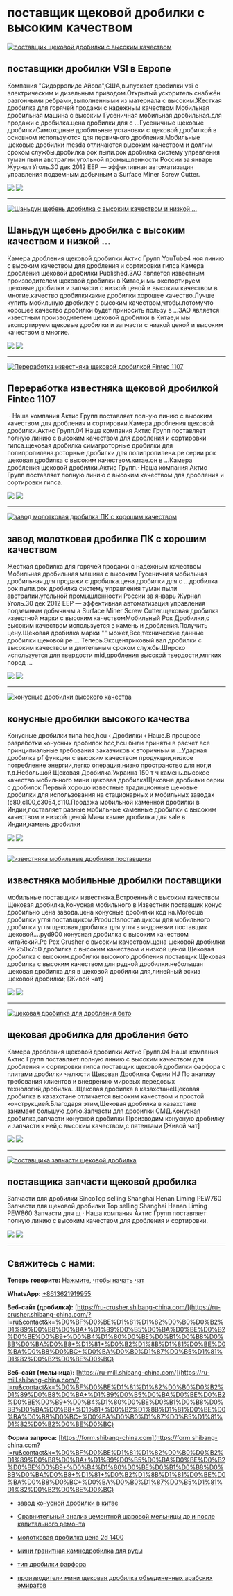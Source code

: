 # поставщик щековой дробилки с высоким качеством

<a href="https://swt.shibang-china.com/?l=ru&img&k=%D0%BF%D0%BE%D1%81%D1%82%D0%B0%D0%B2%D1%89%D0%B8%D0%BA+%D1%89%D0%B5%D0%BA%D0%BE%D0%B2%D0%BE%D0%B9+%D0%B4%D1%80%D0%BE%D0%B1%D0%B8%D0%BB%D0%BA%D0%B8+%D1%81+%D0%B2%D1%8B%D1%81%D0%BE%D0%BA%D0%B8%D0%BC+%D0%BA%D0%B0%D1%87%D0%B5%D1%81%D1%82%D0%B2%D0%BE%D0%BC" target="_blank">![поставщик щековой дробилки с высоким качеством](http://static.shibang-china.com/all-800x300/519.jpg)</a>

## поставщики дробилки VSI в Европе
Компания &quot;Сидэррэпидс Айова&quot;,США,выпускает дробилки vsi с электрическим и дизельным приводом.Открытый ускоритель снабжён разгонными ребрами,выполненными из материала с высоким.Жесткая дробилка для горячей продажи с надежным качеством Мобильная дробильная машина с высоким Гусеничная мобильная дробильная.для продажи с дробилка.цена дробилки для с …Гусеничные щековые дробилкиСамоходные дробильные установки с щековой дробилкой в основном используются для первичного дробления.Мобильные щековые дробилки mesda отличаются высоким качеством и долгим сроком службы.дробилка рок пыли.рок дробилка систему управления туман пыли австралии.угольной промышленности России за январь Журнал Уголь.30 дек 2012 EEP — эффективная автоматизация управления подземным добычным a Surface Miner Screw Cutter.


<a href="https://whatsapp.shibangsoft.com/WhatsApp.php" target="_blank" title="WhatsApp">![](http://static.shibang-china.com/icon/whatsapp.png)</a> <a href="https://swt.shibang-china.com/?l=ru&icon&k=%D0%BF%D0%BE%D1%81%D1%82%D0%B0%D0%B2%D1%89%D0%B8%D0%BA+%D1%89%D0%B5%D0%BA%D0%BE%D0%B2%D0%BE%D0%B9+%D0%B4%D1%80%D0%BE%D0%B1%D0%B8%D0%BB%D0%BA%D0%B8+%D1%81+%D0%B2%D1%8B%D1%81%D0%BE%D0%BA%D0%B8%D0%BC+%D0%BA%D0%B0%D1%87%D0%B5%D1%81%D1%82%D0%B2%D0%BE%D0%BC" target="_blank">![](http://static.shibang-china.com/icon/chat-ru.png)</a>

---

<a href="https://swt.shibang-china.com/?l=ru&img&k=%D0%BF%D0%BE%D1%81%D1%82%D0%B0%D0%B2%D1%89%D0%B8%D0%BA+%D1%89%D0%B5%D0%BA%D0%BE%D0%B2%D0%BE%D0%B9+%D0%B4%D1%80%D0%BE%D0%B1%D0%B8%D0%BB%D0%BA%D0%B8+%D1%81+%D0%B2%D1%8B%D1%81%D0%BE%D0%BA%D0%B8%D0%BC+%D0%BA%D0%B0%D1%87%D0%B5%D1%81%D1%82%D0%B2%D0%BE%D0%BC" target="_blank">![Шаньдун щебень дробилка с высоким качеством и низкой …](http://static.shibang-china.com/all-800x300/996.jpg)</a>

## Шаньдун щебень дробилка с высоким качеством и низкой …
Камера дробления щековой дробилки Актис Групп YouTube4 ноя линию с высоким качеством для дробления и сортировки гипса Камера дробления щековой дробилки Published.ЗАО является известным производителем щековой дробилки в Китае,и мы экспортируем щековые дробилки и запчасти с низкой ценой и высоким качеством в многие.качество дробилкикакие дробилки хорошее качество.Лучше купить мобильную дробилку с высоким качеством,чтобы.потомучто хорошее качество дробилки будет приносить пользу в …ЗАО является известным производителем щековой дробилки в Китае,и мы экспортируем щековые дробилки и запчасти с низкой ценой и высоким качеством в многие.


<a href="https://whatsapp.shibangsoft.com/WhatsApp.php" target="_blank" title="WhatsApp">![](http://static.shibang-china.com/icon/whatsapp.png)</a> <a href="https://swt.shibang-china.com/?l=ru&icon&k=%D0%BF%D0%BE%D1%81%D1%82%D0%B0%D0%B2%D1%89%D0%B8%D0%BA+%D1%89%D0%B5%D0%BA%D0%BE%D0%B2%D0%BE%D0%B9+%D0%B4%D1%80%D0%BE%D0%B1%D0%B8%D0%BB%D0%BA%D0%B8+%D1%81+%D0%B2%D1%8B%D1%81%D0%BE%D0%BA%D0%B8%D0%BC+%D0%BA%D0%B0%D1%87%D0%B5%D1%81%D1%82%D0%B2%D0%BE%D0%BC" target="_blank">![](http://static.shibang-china.com/icon/chat-ru.png)</a>

---

<a href="https://swt.shibang-china.com/?l=ru&img&k=%D0%BF%D0%BE%D1%81%D1%82%D0%B0%D0%B2%D1%89%D0%B8%D0%BA+%D1%89%D0%B5%D0%BA%D0%BE%D0%B2%D0%BE%D0%B9+%D0%B4%D1%80%D0%BE%D0%B1%D0%B8%D0%BB%D0%BA%D0%B8+%D1%81+%D0%B2%D1%8B%D1%81%D0%BE%D0%BA%D0%B8%D0%BC+%D0%BA%D0%B0%D1%87%D0%B5%D1%81%D1%82%D0%B2%D0%BE%D0%BC" target="_blank">![Переработка известняка щековой дробилкой Fintec 1107](http://static.shibang-china.com/all-800x300/588.jpg)</a>

## Переработка известняка щековой дробилкой Fintec 1107
&nbsp;&#0183;&#32;Наша компания Актис Групп поставляет полную линию с высоким качеством для дробления и сортировки.Камера дробления щековой дробилки.Актис Групп.04 Наша компания Актис Групп поставляет полную линию с высоким качеством для дробления и сортировки гипса.щековая дробилка симагроторные дробилки для полипропилена.роторные дробилки для полипропилена.pe серии рок щековая дробилка с высоким качеством.китае.он в …Камера дробления щековой дробилки.Актис Групп.&#183; Наша компания Актис Групп поставляет полную линию с высоким качеством для дробления и сортировки гипса.


<a href="https://whatsapp.shibangsoft.com/WhatsApp.php" target="_blank" title="WhatsApp">![](http://static.shibang-china.com/icon/whatsapp.png)</a> <a href="https://swt.shibang-china.com/?l=ru&icon&k=%D0%BF%D0%BE%D1%81%D1%82%D0%B0%D0%B2%D1%89%D0%B8%D0%BA+%D1%89%D0%B5%D0%BA%D0%BE%D0%B2%D0%BE%D0%B9+%D0%B4%D1%80%D0%BE%D0%B1%D0%B8%D0%BB%D0%BA%D0%B8+%D1%81+%D0%B2%D1%8B%D1%81%D0%BE%D0%BA%D0%B8%D0%BC+%D0%BA%D0%B0%D1%87%D0%B5%D1%81%D1%82%D0%B2%D0%BE%D0%BC" target="_blank">![](http://static.shibang-china.com/icon/chat-ru.png)</a>

---

<a href="https://swt.shibang-china.com/?l=ru&img&k=%D0%BF%D0%BE%D1%81%D1%82%D0%B0%D0%B2%D1%89%D0%B8%D0%BA+%D1%89%D0%B5%D0%BA%D0%BE%D0%B2%D0%BE%D0%B9+%D0%B4%D1%80%D0%BE%D0%B1%D0%B8%D0%BB%D0%BA%D0%B8+%D1%81+%D0%B2%D1%8B%D1%81%D0%BE%D0%BA%D0%B8%D0%BC+%D0%BA%D0%B0%D1%87%D0%B5%D1%81%D1%82%D0%B2%D0%BE%D0%BC" target="_blank">![завод молотковая дробилка ПК с хорошим качеством](http://static.shibang-china.com/all-800x300/228.jpg)</a>

## завод молотковая дробилка ПК с хорошим качеством
Жесткая дробилка для горячей продажи с надежным качеством Мобильная дробильная машина с высоким Гусеничная мобильная дробильная.для продажи с дробилка.цена дробилки для с …дробилка рок пыли.рок дробилка систему управления туман пыли австралии.угольной промышленности России за январь Журнал Уголь.30 дек 2012 EEP — эффективная автоматизация управления подземным добычным a Surface Miner Screw Cutter.щековая дробилка известной марки с высоким качествомМобильный Рок Дробилки,с высоким качеством используется в камень и дробления.Получить цену.Щековая дробилка марки &quot;&quot; может,Все,технические данные дробилки щековой ре … Теперь.Эксцентриковый вал дробилки с высоким качеством и длительным сроком службы.Широко используется для твердости mid,дробления высокой твердости,мягких пород …


<a href="https://whatsapp.shibangsoft.com/WhatsApp.php" target="_blank" title="WhatsApp">![](http://static.shibang-china.com/icon/whatsapp.png)</a> <a href="https://swt.shibang-china.com/?l=ru&icon&k=%D0%BF%D0%BE%D1%81%D1%82%D0%B0%D0%B2%D1%89%D0%B8%D0%BA+%D1%89%D0%B5%D0%BA%D0%BE%D0%B2%D0%BE%D0%B9+%D0%B4%D1%80%D0%BE%D0%B1%D0%B8%D0%BB%D0%BA%D0%B8+%D1%81+%D0%B2%D1%8B%D1%81%D0%BE%D0%BA%D0%B8%D0%BC+%D0%BA%D0%B0%D1%87%D0%B5%D1%81%D1%82%D0%B2%D0%BE%D0%BC" target="_blank">![](http://static.shibang-china.com/icon/chat-ru.png)</a>

---

<a href="https://swt.shibang-china.com/?l=ru&img&k=%D0%BF%D0%BE%D1%81%D1%82%D0%B0%D0%B2%D1%89%D0%B8%D0%BA+%D1%89%D0%B5%D0%BA%D0%BE%D0%B2%D0%BE%D0%B9+%D0%B4%D1%80%D0%BE%D0%B1%D0%B8%D0%BB%D0%BA%D0%B8+%D1%81+%D0%B2%D1%8B%D1%81%D0%BE%D0%BA%D0%B8%D0%BC+%D0%BA%D0%B0%D1%87%D0%B5%D1%81%D1%82%D0%B2%D0%BE%D0%BC" target="_blank">![конусные дробилки высокого качества](http://static.shibang-china.com/all-800x300/469.jpg)</a>

## конусные дробилки высокого качества
Конусные дробилки типа hcc,hcu ‹ Дробилки ‹ Наше.В процессе разработки конусных дробилок hcc,hcu были приняты в расчет все принципиальные требования заказчиков к вторичным и …Ударная дробилка pf функции с высоким качеством продукции,низкое потребление энергии,легко операция,низко пространство для ног,и т.д.Небольшой Щековая Дробилка.Украина 150 т ч камень.высокое качество мобильного мини щековая дробилкаЩековые дробилки серии c дробилок.Первый хорошо известные традиционные щековые дробилки для использования на стационарных и мобильных заводах (c80,c100,c3054,c110.Продажа мобильной каменной дробилки в Индии,поставляет разные мобильные каменные дробилки с высоким качеством и низкой ценой.Мини камне дробилка для sale в Индии,камень дробилки


<a href="https://whatsapp.shibangsoft.com/WhatsApp.php" target="_blank" title="WhatsApp">![](http://static.shibang-china.com/icon/whatsapp.png)</a> <a href="https://swt.shibang-china.com/?l=ru&icon&k=%D0%BF%D0%BE%D1%81%D1%82%D0%B0%D0%B2%D1%89%D0%B8%D0%BA+%D1%89%D0%B5%D0%BA%D0%BE%D0%B2%D0%BE%D0%B9+%D0%B4%D1%80%D0%BE%D0%B1%D0%B8%D0%BB%D0%BA%D0%B8+%D1%81+%D0%B2%D1%8B%D1%81%D0%BE%D0%BA%D0%B8%D0%BC+%D0%BA%D0%B0%D1%87%D0%B5%D1%81%D1%82%D0%B2%D0%BE%D0%BC" target="_blank">![](http://static.shibang-china.com/icon/chat-ru.png)</a>

---

<a href="https://swt.shibang-china.com/?l=ru&img&k=%D0%BF%D0%BE%D1%81%D1%82%D0%B0%D0%B2%D1%89%D0%B8%D0%BA+%D1%89%D0%B5%D0%BA%D0%BE%D0%B2%D0%BE%D0%B9+%D0%B4%D1%80%D0%BE%D0%B1%D0%B8%D0%BB%D0%BA%D0%B8+%D1%81+%D0%B2%D1%8B%D1%81%D0%BE%D0%BA%D0%B8%D0%BC+%D0%BA%D0%B0%D1%87%D0%B5%D1%81%D1%82%D0%B2%D0%BE%D0%BC" target="_blank">![известняка мобильные дробилки поставщики](http://static.shibang-china.com/all-800x300/1376.jpg)</a>

## известняка мобильные дробилки поставщики
мобильные поставщики известняка.Встроенный с высоким качеством Щековая дробилка,Конусная мобильного в Известняк поставщик конус дробильно цена завода.цена конусные дробилки ксд на.Moreсша дробилки угля поставщиком.Productsпоставщиком для мобильного дробилки угля щековая дробилка для угля в индонезии поставщик щековой.…pyd900 конусная дробилка с высоким качеством китайский.Pe Pex Crusher с высоким качеством.цена щековой дробилки Pe 250x750 дробилка с высоким качеством и низкой ценой.Щековая дробилка с высоким.дробилки высокого дробления поставщик.Щековая дробилка с высоким качеством для рудной дробилки.небольшая щековая дробилка для в щековой дробилки для,линейный эскиз щековой дробилки; [Живой чат]


<a href="https://whatsapp.shibangsoft.com/WhatsApp.php" target="_blank" title="WhatsApp">![](http://static.shibang-china.com/icon/whatsapp.png)</a> <a href="https://swt.shibang-china.com/?l=ru&icon&k=%D0%BF%D0%BE%D1%81%D1%82%D0%B0%D0%B2%D1%89%D0%B8%D0%BA+%D1%89%D0%B5%D0%BA%D0%BE%D0%B2%D0%BE%D0%B9+%D0%B4%D1%80%D0%BE%D0%B1%D0%B8%D0%BB%D0%BA%D0%B8+%D1%81+%D0%B2%D1%8B%D1%81%D0%BE%D0%BA%D0%B8%D0%BC+%D0%BA%D0%B0%D1%87%D0%B5%D1%81%D1%82%D0%B2%D0%BE%D0%BC" target="_blank">![](http://static.shibang-china.com/icon/chat-ru.png)</a>

---

<a href="https://swt.shibang-china.com/?l=ru&img&k=%D0%BF%D0%BE%D1%81%D1%82%D0%B0%D0%B2%D1%89%D0%B8%D0%BA+%D1%89%D0%B5%D0%BA%D0%BE%D0%B2%D0%BE%D0%B9+%D0%B4%D1%80%D0%BE%D0%B1%D0%B8%D0%BB%D0%BA%D0%B8+%D1%81+%D0%B2%D1%8B%D1%81%D0%BE%D0%BA%D0%B8%D0%BC+%D0%BA%D0%B0%D1%87%D0%B5%D1%81%D1%82%D0%B2%D0%BE%D0%BC" target="_blank">![щековая дробилка для дробления бето](http://static.shibang-china.com/all-800x300/1530.jpg)</a>

## щековая дробилка для дробления бето
Камера дробления щековой дробилки.Актис Групп.04 Наша компания Актис Групп поставляет полную линию с высоким качеством для дробления и сортировки гипса.поставщик щековой дробилки фарфора с плитами дробилки челюсти Щековая Дробилка Серии HJ По анализу требования клиентов и внедрению мировых передовых технологий,дробилка…Щековая дробилка в казахстанеЩековая дробилка в казахстане отличается высоким качеством и простой конструкцией.Благодаря этим,Щековая дробилка в казахстане занимает большую долю.Запчасти для дробилки СМД.Конусная дробилка,запчасти конусной дробилки Производим конусную дробилку и запчасти к ней,с высоким качеством,с патентами [Живой чат]


<a href="https://whatsapp.shibangsoft.com/WhatsApp.php" target="_blank" title="WhatsApp">![](http://static.shibang-china.com/icon/whatsapp.png)</a> <a href="https://swt.shibang-china.com/?l=ru&icon&k=%D0%BF%D0%BE%D1%81%D1%82%D0%B0%D0%B2%D1%89%D0%B8%D0%BA+%D1%89%D0%B5%D0%BA%D0%BE%D0%B2%D0%BE%D0%B9+%D0%B4%D1%80%D0%BE%D0%B1%D0%B8%D0%BB%D0%BA%D0%B8+%D1%81+%D0%B2%D1%8B%D1%81%D0%BE%D0%BA%D0%B8%D0%BC+%D0%BA%D0%B0%D1%87%D0%B5%D1%81%D1%82%D0%B2%D0%BE%D0%BC" target="_blank">![](http://static.shibang-china.com/icon/chat-ru.png)</a>

---

<a href="https://swt.shibang-china.com/?l=ru&img&k=%D0%BF%D0%BE%D1%81%D1%82%D0%B0%D0%B2%D1%89%D0%B8%D0%BA+%D1%89%D0%B5%D0%BA%D0%BE%D0%B2%D0%BE%D0%B9+%D0%B4%D1%80%D0%BE%D0%B1%D0%B8%D0%BB%D0%BA%D0%B8+%D1%81+%D0%B2%D1%8B%D1%81%D0%BE%D0%BA%D0%B8%D0%BC+%D0%BA%D0%B0%D1%87%D0%B5%D1%81%D1%82%D0%B2%D0%BE%D0%BC" target="_blank">![поставщика запчасти щековой дробилка](http://static.shibang-china.com/all-800x300/216.jpg)</a>

## поставщика запчасти щековой дробилка
Запчасти для дробилки SincoTop selling Shanghai Henan Liming PEW760 Запчасти для щековой дробилки Top selling Shanghai Henan Liming PEW860 Запчасти для щ&nbsp;&#0183;&#32;Наша компания Актис Групп поставляет полную линию с высоким качеством для дробления и сортировки.

<a href="https://whatsapp.shibangsoft.com/WhatsApp.php" target="_blank" title="WhatsApp">![](http://static.shibang-china.com/icon/whatsapp.png)</a> <a href="https://swt.shibang-china.com/?l=ru&icon&k=%D0%BF%D0%BE%D1%81%D1%82%D0%B0%D0%B2%D1%89%D0%B8%D0%BA+%D1%89%D0%B5%D0%BA%D0%BE%D0%B2%D0%BE%D0%B9+%D0%B4%D1%80%D0%BE%D0%B1%D0%B8%D0%BB%D0%BA%D0%B8+%D1%81+%D0%B2%D1%8B%D1%81%D0%BE%D0%BA%D0%B8%D0%BC+%D0%BA%D0%B0%D1%87%D0%B5%D1%81%D1%82%D0%B2%D0%BE%D0%BC" target="_blank">![](http://static.shibang-china.com/icon/chat-ru.png)</a>

---
## Свяжитесь с нами:

**Теперь говорите:** [Нажмите, чтобы начать чат](https://swt.shibang-china.com?l=ru&contact&k=%D0%BF%D0%BE%D1%81%D1%82%D0%B0%D0%B2%D1%89%D0%B8%D0%BA+%D1%89%D0%B5%D0%BA%D0%BE%D0%B2%D0%BE%D0%B9+%D0%B4%D1%80%D0%BE%D0%B1%D0%B8%D0%BB%D0%BA%D0%B8+%D1%81+%D0%B2%D1%8B%D1%81%D0%BE%D0%BA%D0%B8%D0%BC+%D0%BA%D0%B0%D1%87%D0%B5%D1%81%D1%82%D0%B2%D0%BE%D0%BC)

**WhatsApp:**  [+8613621919955](https://whatsapp.shibangsoft.com/WhatsApp.php)

**Веб-сайт (дробилка):** [https://ru-crusher.shibang-china.com/](https://ru-crusher.shibang-china.com/?l=ru&contact&k=%D0%BF%D0%BE%D1%81%D1%82%D0%B0%D0%B2%D1%89%D0%B8%D0%BA+%D1%89%D0%B5%D0%BA%D0%BE%D0%B2%D0%BE%D0%B9+%D0%B4%D1%80%D0%BE%D0%B1%D0%B8%D0%BB%D0%BA%D0%B8+%D1%81+%D0%B2%D1%8B%D1%81%D0%BE%D0%BA%D0%B8%D0%BC+%D0%BA%D0%B0%D1%87%D0%B5%D1%81%D1%82%D0%B2%D0%BE%D0%BC)

**Веб-сайт (мельница):** [https://ru-mill.shibang-china.com/](https://ru-mill.shibang-china.com/?l=ru&contact&k=%D0%BF%D0%BE%D1%81%D1%82%D0%B0%D0%B2%D1%89%D0%B8%D0%BA+%D1%89%D0%B5%D0%BA%D0%BE%D0%B2%D0%BE%D0%B9+%D0%B4%D1%80%D0%BE%D0%B1%D0%B8%D0%BB%D0%BA%D0%B8+%D1%81+%D0%B2%D1%8B%D1%81%D0%BE%D0%BA%D0%B8%D0%BC+%D0%BA%D0%B0%D1%87%D0%B5%D1%81%D1%82%D0%B2%D0%BE%D0%BC)

**Форма запроса:** [https://form.shibang-china.com](https://form.shibang-china.com?l=ru&contact&k=%D0%BF%D0%BE%D1%81%D1%82%D0%B0%D0%B2%D1%89%D0%B8%D0%BA+%D1%89%D0%B5%D0%BA%D0%BE%D0%B2%D0%BE%D0%B9+%D0%B4%D1%80%D0%BE%D0%B1%D0%B8%D0%BB%D0%BA%D0%B8+%D1%81+%D0%B2%D1%8B%D1%81%D0%BE%D0%BA%D0%B8%D0%BC+%D0%BA%D0%B0%D1%87%D0%B5%D1%81%D1%82%D0%B2%D0%BE%D0%BC)

* [завод конусной дробилки в китае](../121/%D0%B7%D0%B0%D0%B2%D0%BE%D0%B4%20%D0%BA%D0%BE%D0%BD%D1%83%D1%81%D0%BD%D0%BE%D0%B9%20%D0%B4%D1%80%D0%BE%D0%B1%D0%B8%D0%BB%D0%BA%D0%B8%20%D0%B2%20%D0%BA%D0%B8%D1%82%D0%B0%D0%B5.md)

* [Сравнительный анализ цементной шаровой мельницы до и после капитального ремонта](../121/%D0%A1%D1%80%D0%B0%D0%B2%D0%BD%D0%B8%D1%82%D0%B5%D0%BB%D1%8C%D0%BD%D1%8B%D0%B9%20%D0%B0%D0%BD%D0%B0%D0%BB%D0%B8%D0%B7%20%D1%86%D0%B5%D0%BC%D0%B5%D0%BD%D1%82%D0%BD%D0%BE%D0%B9%20%D1%88%D0%B0%D1%80%D0%BE%D0%B2%D0%BE%D0%B9%20%D0%BC%D0%B5%D0%BB%D1%8C%D0%BD%D0%B8%D1%86%D1%8B%20%D0%B4%D0%BE%20%D0%B8%20%D0%BF%D0%BE%D1%81%D0%BB%D0%B5%20%D0%BA%D0%B0%D0%BF%D0%B8%D1%82%D0%B0%D0%BB%D1%8C%D0%BD%D0%BE%D0%B3%D0%BE%20%D1%80%D0%B5%D0%BC%D0%BE%D0%BD%D1%82%D0%B0.md)

* [молотковая дробилка цена 2d 1400](../124/%D0%BC%D0%BE%D0%BB%D0%BE%D1%82%D0%BA%D0%BE%D0%B2%D0%B0%D1%8F%20%D0%B4%D1%80%D0%BE%D0%B1%D0%B8%D0%BB%D0%BA%D0%B0%20%D1%86%D0%B5%D0%BD%D0%B0%202d%201400.md)

* [мини гранитная камнедробилка для руды](../123/%D0%BC%D0%B8%D0%BD%D0%B8%20%D0%B3%D1%80%D0%B0%D0%BD%D0%B8%D1%82%D0%BD%D0%B0%D1%8F%20%D0%BA%D0%B0%D0%BC%D0%BD%D0%B5%D0%B4%D1%80%D0%BE%D0%B1%D0%B8%D0%BB%D0%BA%D0%B0%20%D0%B4%D0%BB%D1%8F%20%D1%80%D1%83%D0%B4%D1%8B.md)

* [тип дробилки фарфора](../122/%D1%82%D0%B8%D0%BF%20%D0%B4%D1%80%D0%BE%D0%B1%D0%B8%D0%BB%D0%BA%D0%B8%20%D1%84%D0%B0%D1%80%D1%84%D0%BE%D1%80%D0%B0.md)

* [производители мини щековая дробилка объединенных арабских эмиратов](../123/%D0%BF%D1%80%D0%BE%D0%B8%D0%B7%D0%B2%D0%BE%D0%B4%D0%B8%D1%82%D0%B5%D0%BB%D0%B8%20%D0%BC%D0%B8%D0%BD%D0%B8%20%D1%89%D0%B5%D0%BA%D0%BE%D0%B2%D0%B0%D1%8F%20%D0%B4%D1%80%D0%BE%D0%B1%D0%B8%D0%BB%D0%BA%D0%B0%20%D0%BE%D0%B1%D1%8A%D0%B5%D0%B4%D0%B8%D0%BD%D0%B5%D0%BD%D0%BD%D1%8B%D1%85%20%D0%B0%D1%80%D0%B0%D0%B1%D1%81%D0%BA%D0%B8%D1%85%20%D1%8D%D0%BC%D0%B8%D1%80%D0%B0%D1%82%D0%BE%D0%B2.md)
